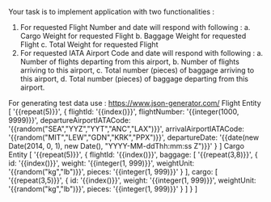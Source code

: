 Your task is to implement application with two functionalities :
1. For requested Flight Number and date will respond with following :
a. Cargo Weight for requested Flight
b. Baggage Weight for requested Flight
c. Total Weight for requested Flight
2. For requested IATA Airport Code and date will respond with following :
a. Number of flights departing from this airport,
b. Number of flights arriving to this airport,
c. Total number (pieces) of baggage arriving to this airport,
d. Total number (pieces) of baggage departing from this airport.

For generating test data use : https://www.json-generator.com/
Flight Entity
[
 '{{repeat(5)}}',
 {
 flightId: '{{index()}}',
 flightNumber: '{{integer(1000, 9999)}}',
 departureAirportIATACode: '{{random("SEA","YYZ","YYT","ANC","LAX")}}',
 arrivalAirportIATACode: '{{random("MIT","LEW","GDN","KRK","PPX")}}',
 departureDate: '{{date(new Date(2014, 0, 1), new Date(), "YYYY-MM-ddThh:mm:ss
Z")}}'
 }
]
Cargo Entity
[
 '{{repeat(5)}}',
 {
 flightId: '{{index()}}',
 baggage: [
 '{{repeat(3,8)}}',
 {
 id: '{{index()}}',
 weight: '{{integer(1, 999)}}',
 weightUnit: '{{random("kg","lb")}}',
 pieces: '{{integer(1, 999)}}'
 }
 ],
 cargo: [
 '{{repeat(3,5)}}',
 {
 id: '{{index()}}',
 weight: '{{integer(1, 999)}}',
 weightUnit: '{{random("kg","lb")}}',
 pieces: '{{integer(1, 999)}}'
 }
 ]
 }
]